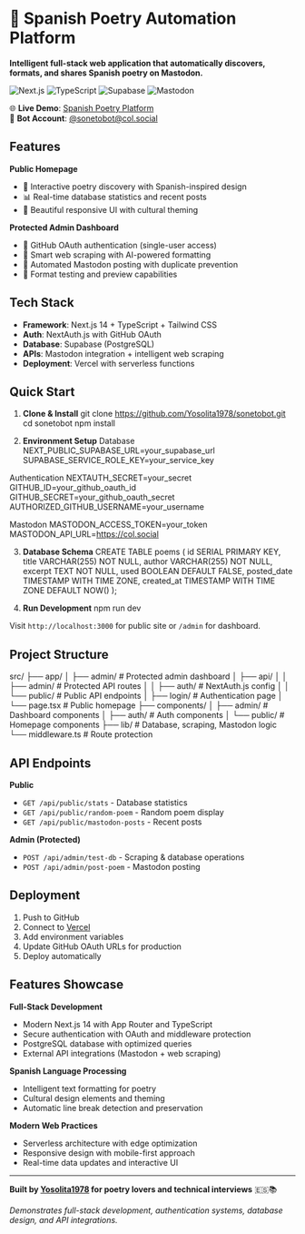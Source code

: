 # 🤖 Spanish Poetry Automation Platform

**Intelligent full-stack web application that automatically discovers, formats, and shares Spanish poetry on Mastodon.**

![Next.js](https://img.shields.io/badge/Next.js-000000?logo=nextdotjs) ![TypeScript](https://img.shields.io/badge/TypeScript-007ACC?logo=typescript) ![Supabase](https://img.shields.io/badge/Supabase-3FCF8E?logo=supabase) ![Mastodon](https://img.shields.io/badge/Mastodon-6364FF?logo=mastodon)

🌐 **Live Demo**: [Spanish Poetry Platform](https://your-deployment-url.vercel.app)  
🐘 **Bot Account**: [@sonetobot@col.social](https://col.social/@sonetobot)

## Features

**Public Homepage**
- 📖 Interactive poetry discovery with Spanish-inspired design
- 📊 Real-time database statistics and recent posts
- 🎨 Beautiful responsive UI with cultural theming

**Protected Admin Dashboard**
- 🔐 GitHub OAuth authentication (single-user access)
- 🤖 Smart web scraping with AI-powered formatting
- 🐘 Automated Mastodon posting with duplicate prevention
- 🧪 Format testing and preview capabilities

## Tech Stack

- **Framework**: Next.js 14 + TypeScript + Tailwind CSS
- **Auth**: NextAuth.js with GitHub OAuth
- **Database**: Supabase (PostgreSQL)
- **APIs**: Mastodon integration + intelligent web scraping
- **Deployment**: Vercel with serverless functions

## Quick Start

1. **Clone & Install**
git clone https://github.com/Yosolita1978/sonetobot.git
cd sonetobot
npm install

2. **Environment Setup**
Database
NEXT_PUBLIC_SUPABASE_URL=your_supabase_url
SUPABASE_SERVICE_ROLE_KEY=your_service_key

Authentication
NEXTAUTH_SECRET=your_secret
GITHUB_ID=your_github_oauth_id
GITHUB_SECRET=your_github_oauth_secret
AUTHORIZED_GITHUB_USERNAME=your_username

Mastodon
MASTODON_ACCESS_TOKEN=your_token
MASTODON_API_URL=https://col.social

3. **Database Schema**
CREATE TABLE poems (
id SERIAL PRIMARY KEY,
title VARCHAR(255) NOT NULL,
author VARCHAR(255) NOT NULL,
excerpt TEXT NOT NULL,
used BOOLEAN DEFAULT FALSE,
posted_date TIMESTAMP WITH TIME ZONE,
created_at TIMESTAMP WITH TIME ZONE DEFAULT NOW()
);

4. **Run Development**
npm run dev

Visit `http://localhost:3000` for public site or `/admin` for dashboard.

## Project Structure

src/
├── app/
│ ├── admin/ # Protected admin dashboard
│ ├── api/
│ │ ├── admin/ # Protected API routes
│ │ ├── auth/ # NextAuth.js config
│ │ └── public/ # Public API endpoints
│ ├── login/ # Authentication page
│ └── page.tsx # Public homepage
├── components/
│ ├── admin/ # Dashboard components
│ ├── auth/ # Auth components
│ └── public/ # Homepage components
├── lib/ # Database, scraping, Mastodon logic
└── middleware.ts # Route protection


## API Endpoints

**Public**
- `GET /api/public/stats` - Database statistics
- `GET /api/public/random-poem` - Random poem display
- `GET /api/public/mastodon-posts` - Recent posts

**Admin (Protected)**
- `POST /api/admin/test-db` - Scraping & database operations
- `POST /api/admin/post-poem` - Mastodon posting

## Deployment

1. Push to GitHub
2. Connect to [Vercel](https://vercel.com)
3. Add environment variables
4. Update GitHub OAuth URLs for production
5. Deploy automatically

## Features Showcase

**Full-Stack Development**
- Modern Next.js 14 with App Router and TypeScript
- Secure authentication with OAuth and middleware protection
- PostgreSQL database with optimized queries
- External API integrations (Mastodon + web scraping)

**Spanish Language Processing**
- Intelligent text formatting for poetry
- Cultural design elements and theming
- Automatic line break detection and preservation

**Modern Web Practices**
- Serverless architecture with edge optimization
- Responsive design with mobile-first approach
- Real-time data updates and interactive UI

---

**Built by [Yosolita1978](https://github.com/Yosolita1978) for poetry lovers and technical interviews** 🇪🇸📚

*Demonstrates full-stack development, authentication systems, database design, and API integrations.*